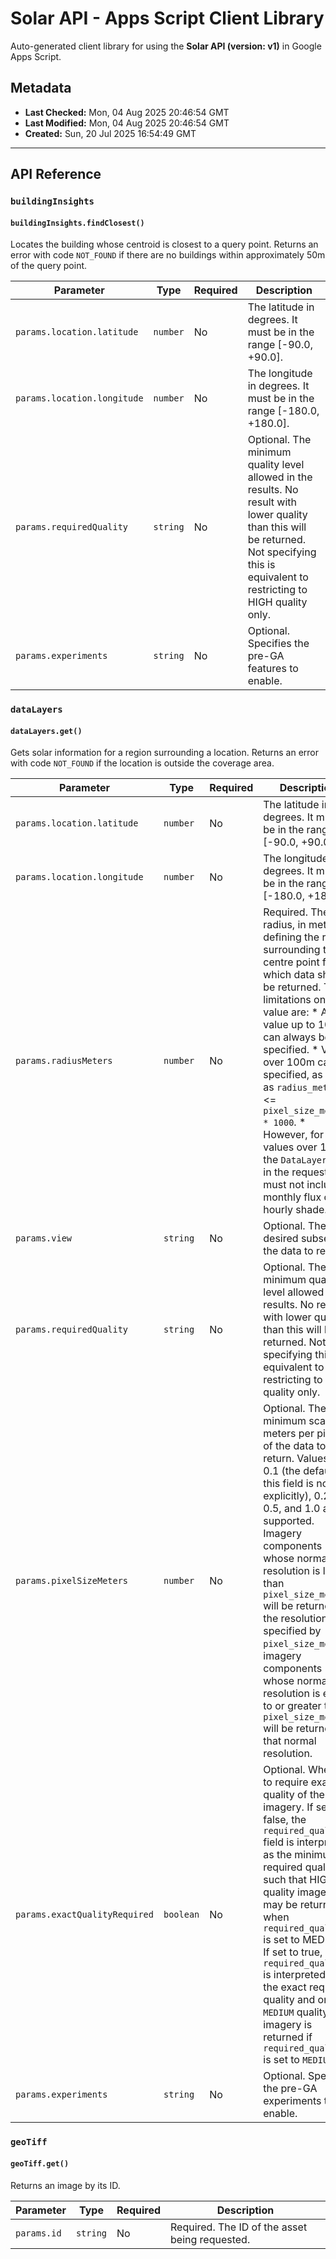 # Solar API - Apps Script Client Library

Auto-generated client library for using the **Solar API (version: v1)** in Google Apps Script.

## Metadata

- **Last Checked:** Mon, 04 Aug 2025 20:46:54 GMT
- **Last Modified:** Mon, 04 Aug 2025 20:46:54 GMT
- **Created:** Sun, 20 Jul 2025 16:54:49 GMT



---

## API Reference

### `buildingInsights`

#### `buildingInsights.findClosest()`

Locates the building whose centroid is closest to a query point. Returns an error with code `NOT_FOUND` if there are no buildings within approximately 50m of the query point.

| Parameter | Type | Required | Description |
|---|---|---|---|
| `params.location.latitude` | `number` | No | The latitude in degrees. It must be in the range [-90.0, +90.0]. |
| `params.location.longitude` | `number` | No | The longitude in degrees. It must be in the range [-180.0, +180.0]. |
| `params.requiredQuality` | `string` | No | Optional. The minimum quality level allowed in the results. No result with lower quality than this will be returned. Not specifying this is equivalent to restricting to HIGH quality only. |
| `params.experiments` | `string` | No | Optional. Specifies the pre-GA features to enable. |

### `dataLayers`

#### `dataLayers.get()`

Gets solar information for a region surrounding a location. Returns an error with code `NOT_FOUND` if the location is outside the coverage area.

| Parameter | Type | Required | Description |
|---|---|---|---|
| `params.location.latitude` | `number` | No | The latitude in degrees. It must be in the range [-90.0, +90.0]. |
| `params.location.longitude` | `number` | No | The longitude in degrees. It must be in the range [-180.0, +180.0]. |
| `params.radiusMeters` | `number` | No | Required. The radius, in meters, defining the region surrounding that centre point for which data should be returned. The limitations on this value are: * Any value up to 100m can always be specified. * Values over 100m can be specified, as long as `radius_meters` <= `pixel_size_meters * 1000`. * However, for values over 175m, the `DataLayerView` in the request must not include monthly flux or hourly shade. |
| `params.view` | `string` | No | Optional. The desired subset of the data to return. |
| `params.requiredQuality` | `string` | No | Optional. The minimum quality level allowed in the results. No result with lower quality than this will be returned. Not specifying this is equivalent to restricting to HIGH quality only. |
| `params.pixelSizeMeters` | `number` | No | Optional. The minimum scale, in meters per pixel, of the data to return. Values of 0.1 (the default, if this field is not set explicitly), 0.25, 0.5, and 1.0 are supported. Imagery components whose normal resolution is less than `pixel_size_meters` will be returned at the resolution specified by `pixel_size_meters`; imagery components whose normal resolution is equal to or greater than `pixel_size_meters` will be returned at that normal resolution. |
| `params.exactQualityRequired` | `boolean` | No | Optional. Whether to require exact quality of the imagery. If set to false, the `required_quality` field is interpreted as the minimum required quality, such that HIGH quality imagery may be returned when `required_quality` is set to MEDIUM. If set to true, `required_quality` is interpreted as the exact required quality and only `MEDIUM` quality imagery is returned if `required_quality` is set to `MEDIUM`. |
| `params.experiments` | `string` | No | Optional. Specifies the pre-GA experiments to enable. |

### `geoTiff`

#### `geoTiff.get()`

Returns an image by its ID.

| Parameter | Type | Required | Description |
|---|---|---|---|
| `params.id` | `string` | No | Required. The ID of the asset being requested. |